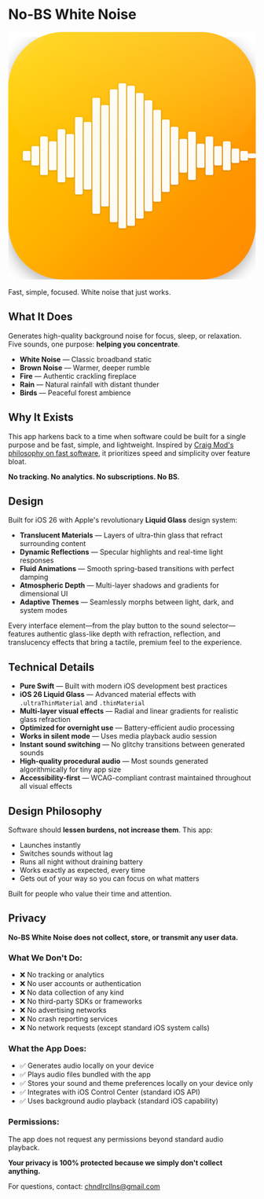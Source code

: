 # No-BS White Noise

![No-BS White Noise](app-icon.png)

Fast, simple, focused. White noise that just works.

## What It Does

Generates high-quality background noise for focus, sleep, or relaxation. Five sounds, one purpose: **helping you concentrate**.

- **White Noise** — Classic broadband static
- **Brown Noise** — Warmer, deeper rumble  
- **Fire** — Authentic crackling fireplace
- **Rain** — Natural rainfall with distant thunder
- **Birds** — Peaceful forest ambience

## Why It Exists

This app harkens back to a time when software could be built for a single purpose and be fast, simple, and lightweight. Inspired by [Craig Mod's philosophy on fast software](https://craigmod.com/essays/fast_software/), it prioritizes speed and simplicity over feature bloat.

**No tracking. No analytics. No subscriptions. No BS.**

## Design

Built for iOS 26 with Apple's revolutionary **Liquid Glass** design system:

- **Translucent Materials** — Layers of ultra-thin glass that refract surrounding content
- **Dynamic Reflections** — Specular highlights and real-time light responses
- **Fluid Animations** — Smooth spring-based transitions with perfect damping
- **Atmospheric Depth** — Multi-layer shadows and gradients for dimensional UI
- **Adaptive Themes** — Seamlessly morphs between light, dark, and system modes

Every interface element—from the play button to the sound selector—features authentic glass-like depth with refraction, reflection, and translucency effects that bring a tactile, premium feel to the experience.

## Technical Details

- **Pure Swift** — Built with modern iOS development best practices
- **iOS 26 Liquid Glass** — Advanced material effects with `.ultraThinMaterial` and `.thinMaterial`
- **Multi-layer visual effects** — Radial and linear gradients for realistic glass refraction
- **Optimized for overnight use** — Battery-efficient audio processing
- **Works in silent mode** — Uses media playback audio session
- **Instant sound switching** — No glitchy transitions between generated sounds
- **High-quality procedural audio** — Most sounds generated algorithmically for tiny app size
- **Accessibility-first** — WCAG-compliant contrast maintained throughout all visual effects

## Design Philosophy

Software should **lessen burdens, not increase them**. This app:

- Launches instantly
- Switches sounds without lag
- Runs all night without draining battery
- Works exactly as expected, every time
- Gets out of your way so you can focus on what matters

Built for people who value their time and attention.

## Privacy

**No-BS White Noise does not collect, store, or transmit any user data.**

### What We Don't Do:
- ❌ No tracking or analytics
- ❌ No user accounts or authentication
- ❌ No data collection of any kind
- ❌ No third-party SDKs or frameworks
- ❌ No advertising networks
- ❌ No crash reporting services
- ❌ No network requests (except standard iOS system calls)

### What the App Does:
- ✅ Generates audio locally on your device
- ✅ Plays audio files bundled with the app
- ✅ Stores your sound and theme preferences locally on your device only
- ✅ Integrates with iOS Control Center (standard iOS API)
- ✅ Uses background audio playback (standard iOS capability)

### Permissions:
The app does not request any permissions beyond standard audio playback.

**Your privacy is 100% protected because we simply don't collect anything.**

For questions, contact: chndlrcllns@gmail.com

